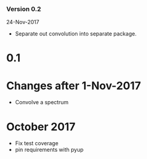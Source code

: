 ### Version 0.2
24-Nov-2017
- Separate out convolution into separate package.

# 0.1
# Changes after 1-Nov-2017
 - Convolve a spectrum
 
 
# October 2017
 - Fix test coverage
 - pin requirements with pyup
